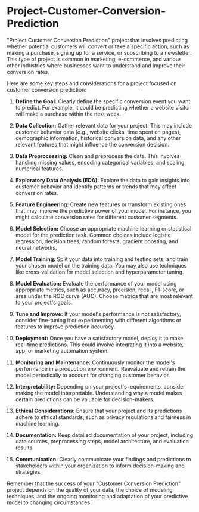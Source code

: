# Project-Customer-Conversion-Prediction 

"Project Customer Conversion Prediction" project that involves predicting whether potential customers will convert or take a specific action, such as making a purchase, signing up for a service, or subscribing to a newsletter. This type of project is common in marketing, e-commerce, and various other industries where businesses want to understand and improve their conversion rates.

Here are some key steps and considerations for a project focused on customer conversion prediction:

1. **Define the Goal:** Clearly define the specific conversion event you want to predict. For example, it could be predicting whether a website visitor will make a purchase within the next week.

2. **Data Collection:** Gather relevant data for your project. This may include customer behavior data (e.g., website clicks, time spent on pages), demographic information, historical conversion data, and any other relevant features that might influence the conversion decision.

3. **Data Preprocessing:** Clean and preprocess the data. This involves handling missing values, encoding categorical variables, and scaling numerical features.

4. **Exploratory Data Analysis (EDA):** Explore the data to gain insights into customer behavior and identify patterns or trends that may affect conversion rates.

5. **Feature Engineering:** Create new features or transform existing ones that may improve the predictive power of your model. For instance, you might calculate conversion rates for different customer segments.

6. **Model Selection:** Choose an appropriate machine learning or statistical model for the prediction task. Common choices include logistic regression, decision trees, random forests, gradient boosting, and neural networks.

7. **Model Training:** Split your data into training and testing sets, and train your chosen model on the training data. You may also use techniques like cross-validation for model selection and hyperparameter tuning.

8. **Model Evaluation:** Evaluate the performance of your model using appropriate metrics, such as accuracy, precision, recall, F1-score, or area under the ROC curve (AUC). Choose metrics that are most relevant to your project's goals.

9. **Tune and Improve:** If your model's performance is not satisfactory, consider fine-tuning it or experimenting with different algorithms or features to improve prediction accuracy.

10. **Deployment:** Once you have a satisfactory model, deploy it to make real-time predictions. This could involve integrating it into a website, app, or marketing automation system.

11. **Monitoring and Maintenance:** Continuously monitor the model's performance in a production environment. Reevaluate and retrain the model periodically to account for changing customer behavior.

12. **Interpretability:** Depending on your project's requirements, consider making the model interpretable. Understanding why a model makes certain predictions can be valuable for decision-makers.

13. **Ethical Considerations:** Ensure that your project and its predictions adhere to ethical standards, such as privacy regulations and fairness in machine learning.

14. **Documentation:** Keep detailed documentation of your project, including data sources, preprocessing steps, model architecture, and evaluation results.

15. **Communication:** Clearly communicate your findings and predictions to stakeholders within your organization to inform decision-making and strategies.

Remember that the success of your "Customer Conversion Prediction" project depends on the quality of your data, the choice of modeling techniques, and the ongoing monitoring and adaptation of your predictive model to changing circumstances.
